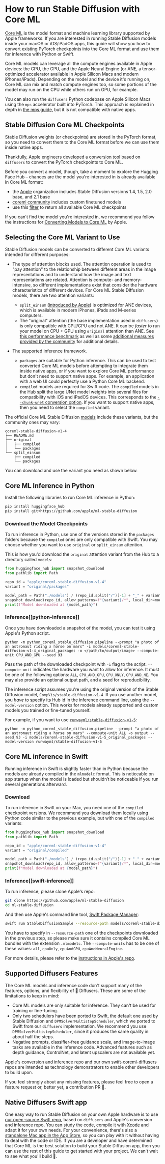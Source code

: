 <!--Copyright 2024 The HuggingFace Team. All rights reserved.

Licensed under the Apache License, Version 2.0 (the "License"); you may not use this file except in compliance with
the License. You may obtain a copy of the License at

http://www.apache.org/licenses/LICENSE-2.0

Unless required by applicable law or agreed to in writing, software distributed under the License is distributed on
an "AS IS" BASIS, WITHOUT WARRANTIES OR CONDITIONS OF ANY KIND, either express or implied. See the License for the
specific language governing permissions and limitations under the License.
-->

# How to run Stable Diffusion with Core ML

[Core ML](https://developer.apple.com/documentation/coreml) is the model format and machine learning library supported by Apple frameworks. If you are interested in running Stable Diffusion models inside your macOS or iOS/iPadOS apps, this guide will show you how to convert existing PyTorch checkpoints into the Core ML format and use them for inference with Python or Swift.

Core ML models can leverage all the compute engines available in Apple devices: the CPU, the GPU, and the Apple Neural Engine (or ANE, a tensor-optimized accelerator available in Apple Silicon Macs and modern iPhones/iPads). Depending on the model and the device it's running on, Core ML can mix and match compute engines too, so some portions of the model may run on the CPU while others run on GPU, for example.

<Tip>

You can also run the `diffusers` Python codebase on Apple Silicon Macs using the `mps` accelerator built into PyTorch. This approach is explained in depth in [the mps guide](mps), but it is not compatible with native apps.

</Tip>

## Stable Diffusion Core ML Checkpoints

Stable Diffusion weights (or checkpoints) are stored in the PyTorch format, so you need to convert them to the Core ML format before we can use them inside native apps.

Thankfully, Apple engineers developed [a conversion tool](https://github.com/apple/ml-stable-diffusion#-converting-models-to-core-ml) based on `diffusers` to convert the PyTorch checkpoints to Core ML.

Before you convert a model, though, take a moment to explore the Hugging Face Hub – chances are the model you're interested in is already available in Core ML format:

- the [Apple](https://huggingface.co/apple) organization includes Stable Diffusion versions 1.4, 1.5, 2.0 base, and 2.1 base
- [coreml community](https://huggingface.co/coreml-community) includes custom finetuned models
- use this [filter](https://huggingface.co/models?pipeline_tag=text-to-image&library=coreml&p=2&sort=likes) to return all available Core ML checkpoints

If you can't find the model you're interested in, we recommend you follow the instructions for [Converting Models to Core ML](https://github.com/apple/ml-stable-diffusion#-converting-models-to-core-ml) by Apple.

## Selecting the Core ML Variant to Use

Stable Diffusion models can be converted to different Core ML variants intended for different purposes:

- The type of attention blocks used. The attention operation is used to "pay attention" to the relationship between different areas in the image representations and to understand how the image and text representations are related. Attention is compute- and memory-intensive, so different implementations exist that consider the hardware characteristics of different devices. For Core ML Stable Diffusion models, there are two attention variants:
    * `split_einsum` ([introduced by Apple](https://machinelearning.apple.com/research/neural-engine-transformers)) is optimized for ANE devices, which is available in modern iPhones, iPads and M-series computers.
    * The "original" attention (the base implementation used in `diffusers`) is only compatible with CPU/GPU and not ANE. It can be *faster* to run your model on CPU + GPU using `original` attention than ANE. See [this performance benchmark](https://huggingface.co/blog/fast-mac-diffusers#performance-benchmarks) as well as some [additional measures provided by the community](https://github.com/huggingface/swift-coreml-diffusers/issues/31) for additional details.

- The supported inference framework.
    * `packages` are suitable for Python inference. This can be used to test converted Core ML models before attempting to integrate them inside native apps, or if you want to explore Core ML performance but don't need to support native apps. For example, an application with a web UI could perfectly use a Python Core ML backend.
    * `compiled` models are required for Swift code. The `compiled` models in the Hub split the large UNet model weights into several files for compatibility with iOS and iPadOS devices. This corresponds to the [`--chunk-unet` conversion option](https://github.com/apple/ml-stable-diffusion#-converting-models-to-core-ml). If you want to support native apps, then you need to select the `compiled` variant.

The official Core ML Stable Diffusion [models](https://huggingface.co/apple/coreml-stable-diffusion-v1-4/tree/main) include these variants, but the community ones may vary:

```
coreml-stable-diffusion-v1-4
├── README.md
├── original
│   ├── compiled
│   └── packages
└── split_einsum
    ├── compiled
    └── packages
```

You can download and use the variant you need as shown below.

## Core ML Inference in Python

Install the following libraries to run Core ML inference in Python:

```bash
pip install huggingface_hub
pip install git+https://github.com/apple/ml-stable-diffusion
```

### Download the Model Checkpoints

To run inference in Python, use one of the versions stored in the `packages` folders because the `compiled` ones are only compatible with Swift. You may choose whether you want to use `original` or `split_einsum` attention.

This is how you'd download the `original` attention variant from the Hub to a directory called `models`:

```Python
from huggingface_hub import snapshot_download
from pathlib import Path

repo_id = "apple/coreml-stable-diffusion-v1-4"
variant = "original/packages"

model_path = Path("./models") / (repo_id.split("/")[-1] + "_" + variant.replace("/", "_"))
snapshot_download(repo_id, allow_patterns=f"{variant}/*", local_dir=model_path, local_dir_use_symlinks=False)
print(f"Model downloaded at {model_path}")
```

### Inference[[python-inference]]

Once you have downloaded a snapshot of the model, you can test it using Apple's Python script.

```shell
python -m python_coreml_stable_diffusion.pipeline --prompt "a photo of an astronaut riding a horse on mars" -i models/coreml-stable-diffusion-v1-4_original_packages -o </path/to/output/image> --compute-unit CPU_AND_GPU --seed 93
```

Pass the path of the downloaded checkpoint with `-i` flag to the script. `--compute-unit` indicates the hardware you want to allow for inference. It must be one of the following options: `ALL`, `CPU_AND_GPU`, `CPU_ONLY`, `CPU_AND_NE`. You may also provide an optional output path, and a seed for reproducibility.

The inference script assumes you're using the original version of the Stable Diffusion model, `CompVis/stable-diffusion-v1-4`. If you use another model, you *have* to specify its Hub id in the inference command line, using the `--model-version` option. This works for models already supported and custom models you trained or fine-tuned yourself.

For example, if you want to use [`runwayml/stable-diffusion-v1-5`](https://huggingface.co/runwayml/stable-diffusion-v1-5):

```shell
python -m python_coreml_stable_diffusion.pipeline --prompt "a photo of an astronaut riding a horse on mars" --compute-unit ALL -o output --seed 93 -i models/coreml-stable-diffusion-v1-5_original_packages --model-version runwayml/stable-diffusion-v1-5
```

## Core ML inference in Swift

Running inference in Swift is slightly faster than in Python because the models are already compiled in the `mlmodelc` format. This is noticeable on app startup when the model is loaded but shouldn’t be noticeable if you run several generations afterward.

### Download

To run inference in Swift on your Mac, you need one of the `compiled` checkpoint versions. We recommend you download them locally using Python code similar to the previous example, but with one of the `compiled` variants:

```Python
from huggingface_hub import snapshot_download
from pathlib import Path

repo_id = "apple/coreml-stable-diffusion-v1-4"
variant = "original/compiled"

model_path = Path("./models") / (repo_id.split("/")[-1] + "_" + variant.replace("/", "_"))
snapshot_download(repo_id, allow_patterns=f"{variant}/*", local_dir=model_path, local_dir_use_symlinks=False)
print(f"Model downloaded at {model_path}")
```

### Inference[[swift-inference]]

To run inference, please clone Apple's repo:

```bash
git clone https://github.com/apple/ml-stable-diffusion
cd ml-stable-diffusion
```

And then use Apple's command line tool, [Swift Package Manager](https://www.swift.org/package-manager/#):

```bash
swift run StableDiffusionSample --resource-path models/coreml-stable-diffusion-v1-4_original_compiled --compute-units all "a photo of an astronaut riding a horse on mars"
```

You have to specify in `--resource-path` one of the checkpoints downloaded in the previous step, so please make sure it contains compiled Core ML bundles with the extension `.mlmodelc`. The `--compute-units` has to be one of these values: `all`, `cpuOnly`, `cpuAndGPU`, `cpuAndNeuralEngine`.

For more details, please refer to the [instructions in Apple's repo](https://github.com/apple/ml-stable-diffusion).

## Supported Diffusers Features

The Core ML models and inference code don't support many of the features, options, and flexibility of 🧨 Diffusers. These are some of the limitations to keep in mind:

- Core ML models are only suitable for inference. They can't be used for training or fine-tuning.
- Only two schedulers have been ported to Swift, the default one used by Stable Diffusion and `DPMSolverMultistepScheduler`, which we ported to Swift from our `diffusers` implementation. We recommend you use `DPMSolverMultistepScheduler`, since it produces the same quality in about half the steps.
- Negative prompts, classifier-free guidance scale, and image-to-image tasks are available in the inference code. Advanced features such as depth guidance, ControlNet, and latent upscalers are not available yet.

Apple's [conversion and inference repo](https://github.com/apple/ml-stable-diffusion) and our own [swift-coreml-diffusers](https://github.com/huggingface/swift-coreml-diffusers) repos are intended as technology demonstrators to enable other developers to build upon.

If you feel strongly about any missing features, please feel free to open a feature request or, better yet, a contribution PR 🙂.

## Native Diffusers Swift app

One easy way to run Stable Diffusion on your own Apple hardware is to use [our open-source Swift repo](https://github.com/huggingface/swift-coreml-diffusers), based on `diffusers` and Apple's conversion and inference repo. You can study the code, compile it with [Xcode](https://developer.apple.com/xcode/) and adapt it for your own needs. For your convenience, there's also a [standalone Mac app in the App Store](https://apps.apple.com/app/diffusers/id1666309574), so you can play with it without having to deal with the code or IDE. If you are a developer and have determined that Core ML is the best solution to build your Stable Diffusion app, then you can use the rest of this guide to get started with your project. We can't wait to see what you'll build 🙂.
